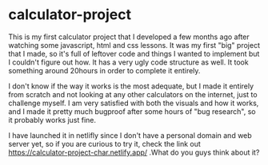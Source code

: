 # calculator-project
This is my first calculator project that I developed a few months ago after watching some javascript, html and css lessons. It was my first "big" project that I made, so it's full of leftover code and things I wanted to implement but I couldn't figure out how. It has a very ugly code structure as well. It took something around 20hours in order to complete it entirely.

I don't know if the way it works is the most adequate, but I made it entirely from scratch and not looking at any other calculators on the internet, just to challenge myself. I am very satisfied with both the visuals and how it works, and I made it pretty much bugproof after some hours of "bug research", so it probably works just fine.

I have launched it in netlifly since I don't have a personal domain and web server yet, so if you are curious to try it, check the link out https://calculator-project-char.netlify.app/ .What do you guys think about it? 
